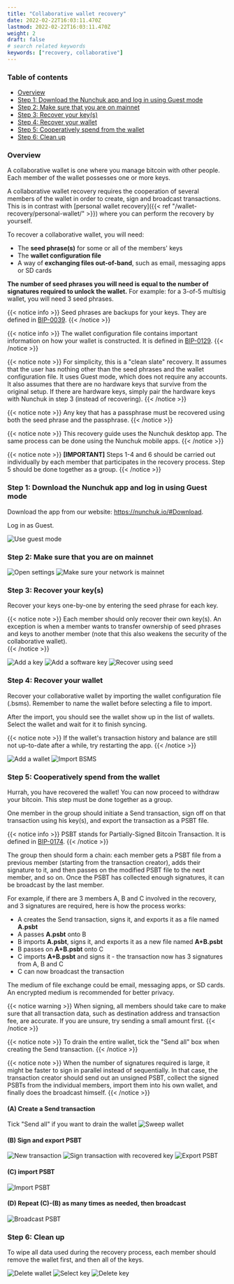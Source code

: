 ```yaml
---
title: "Collaborative wallet recovery"
date: 2022-02-22T16:03:11.470Z
lastmod: 2022-02-22T16:03:11.470Z
weight: 2
draft: false
# search related keywords
keywords: ["recovery, collaborative"]
---
```


### Table of contents
* [Overview](#overview)
* [Step 1: Download the Nunchuk app and log in using Guest mode](#step1)
* [Step 2: Make sure that you are on mainnet](#step2)
* [Step 3: Recover your key(s)](#step3)
* [Step 4: Recover your wallet](#step4)
* [Step 5: Cooperatively spend from the wallet](#step5)
* [Step 6: Clean up](#step6)

### Overview <a name="overview"></a>

A collaborative wallet is one where you manage bitcoin with other people. Each member of the wallet possesses one or more keys.

A collaborative wallet recovery requires the cooperation of several members of the wallet in order to create, sign and broadcast transactions. This is in contrast with [personal wallet recovery]({{< ref "/wallet-recovery/personal-wallet/" >}}) where you can perform the recovery by yourself.

To recover a collaborative wallet, you will need:
* The **seed phrase(s)** for some or all of the members' keys
* The **wallet configuration file**
* A way of **exchanging files out-of-band**, such as email, messaging apps or SD cards

**The number of seed phrases you will need is equal to the number of signatures required to unlock the wallet.** For example: for a 3-of-5 multisig wallet, you will need 3 seed phrases.

{{< notice info >}}
  Seed phrases are backups for your keys. They are defined in [BIP-0039](https://github.com/bitcoin/bips/blob/master/bip-0039.mediawiki).
{{< /notice >}}

{{< notice info >}}
  The wallet configuration file contains important information on how your wallet is constructed. It is defined in [BIP-0129](https://github.com/bitcoin/bips/blob/master/bip-0129.mediawiki).
{{< /notice >}}

{{< notice note >}}
  For simplicity, this is a "clean slate" recovery. It assumes that the user has nothing other than the seed phrases and the wallet configuration file. It uses Guest mode, which does not require any accounts. It also assumes that there are no hardware keys that survive from the original setup. If there are hardware keys, simply pair the hardware keys with Nunchuk in step 3 (instead of recovering).
{{< /notice >}}

{{< notice note >}}
  Any key that has a passphrase must be recovered using both the seed phrase and the passphrase.
{{< /notice >}}

{{< notice note >}}
  This recovery guide uses the Nunchuk desktop app. The same process can be done using the Nunchuk mobile apps.
{{< /notice >}}

{{< notice note >}}
  **[IMPORTANT]** Steps 1-4 and 6 should be carried out individually by each member that participates in the recovery process. Step 5 should be done together as a group.
{{< /notice >}}

### Step 1: Download the Nunchuk app and log in using Guest mode <a name="step1"></a>
Download the app from our website: https://nunchuk.io/#Download.

Log in as Guest.

![Use guest mode](guest_mode.jpg)

### Step 2: Make sure that you are on mainnet <a name="step2"></a>

![Open settings](settings.jpg)
![Make sure your network is mainnet](network_settings.jpg)

### Step 3: Recover your key(s) <a name="step3"></a>

Recover your keys one-by-one by entering the seed phrase for each key.

{{< notice note >}}
  Each member should only recover their own key(s). An exception is when a member wants to transfer ownership of seed phrases and keys to another member (note that this also weakens the security of the collaborative wallet).  
{{< /notice >}}

![Add a key](add_key.jpg)
![Add a software key](add_software_key.jpg)
![Recover using seed](recover_with_seed.jpg)

### Step 4: Recover your wallet <a name="step4"></a>

Recover your collaborative wallet by importing the wallet configuration file (.bsms). Remember to name the wallet before selecting a file to import.

After the import, you should see the wallet show up in the list of wallets. Select the wallet and wait for it to finish syncing.

{{< notice note >}}
  If the wallet's transaction history and balance are still not up-to-date after a while, try restarting the app.
{{< /notice >}}

![Add a wallet](add_wallet.jpg)
![Import BSMS](import_bsms.jpg)

### Step 5: Cooperatively spend from the wallet <a name="step5"></a>

Hurrah, you have recovered the wallet! You can now proceed to withdraw your bitcoin. This step must be done together as a group.

One member in the group should initiate a Send transaction, sign off on that transaction using his key(s), and export the transaction as a PSBT file.

{{< notice info >}}
  PSBT stands for Partially-Signed Bitcoin Transaction. It is defined in [BIP-0174](https://github.com/bitcoin/bips/blob/master/bip-0174.mediawiki).
{{< /notice >}}

The group then should form a chain: each member gets a PSBT file from a previous member (starting from the transaction creator), adds their signature to it, and then passes on the modified PSBT file to the next member, and so on. Once the PSBT has collected enough signatures, it can be broadcast by the last member.

For example, if there are 3 members A, B and C involved in the recovery, and 3 signatures are required, here is how the process works:
* A creates the Send transaction, signs it, and exports it as a file named **A.psbt**
* A passes **A.psbt** onto B
* B imports **A.psbt**, signs it, and exports it as a new file named **A+B.psbt**
* B passes on **A+B.psbt** onto C
* C imports **A+B.psbt** and signs it - the transaction now has 3 signatures from A, B and C
* C can now broadcast the transaction

The medium of file exchange could be email, messaging apps, or SD cards. An encrypted medium is recommended for better privacy.

{{< notice warning >}}
  When signing, all members should take care to make sure that all transaction data, such as destination address and transaction fee, are accurate.  If you are unsure, try sending a small amount first.
{{< /notice >}}

{{< notice note >}}
  To drain the entire wallet, tick the "Send all" box when creating the Send transaction.
{{< /notice >}}

{{< notice note >}}
  When the number of signatures required is large, it might be faster to sign in parallel instead of sequentially. In that case, the transaction creator should send out an unsigned PSBT, collect the signed PSBTs from the individual members, import them into his own wallet, and finally does the broadcast himself.
{{< /notice >}}

#### (A) Create a Send transaction

Tick "Send all" if you want to drain the wallet
![Sweep wallet](sweep_wallet.jpg)

#### (B) Sign and export PSBT
![New transaction](pending_sigs.jpg)
![Sign transaction with recovered key](sign.jpg)
![Export PSBT](export_psbt.jpg)

#### (C) import PSBT
![Import PSBT](import_psbt.jpg)

#### (D) Repeat (C)-(B) as many times as needed, then broadcast
![Broadcast PSBT](broadcast.jpg)

### Step 6: Clean up <a name="step6"></a>

To wipe all data used during the recovery process, each member should remove the wallet first, and then all of the keys.

![Delete wallet](delete_wallet.jpg)
![Select key](select_key.jpg)
![Delete key](delete_key.jpg)


